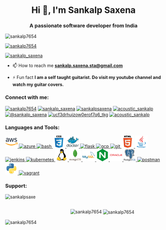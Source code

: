 <h1 align="center">Hi 👋, I'm Sankalp Saxena</h1>
<h3 align="center">A passionate software developer from India</h3>

<p align="left"> <img src="https://komarev.com/ghpvc/?username=sankalp7654&label=Profile%20views&color=0e75b6&style=flat" alt="sankalp7654" /> </p>

<p align="left"> <a href="https://github.com/ryo-ma/github-profile-trophy"><img src="https://github-profile-trophy.vercel.app/?username=sankalp7654" alt="sankalp7654" /></a> </p>

<p align="left"> <a href="https://twitter.com/sankalp_saxena" target="blank"><img src="https://img.shields.io/twitter/follow/sankalp_saxena?logo=twitter&style=for-the-badge" alt="sankalp_saxena" /></a> </p>

- 📫 How to reach me **sankalp.saxena.sta@gmail.com**

- ⚡ Fun fact **I am a self taught guitarist. Do visit my youtube channel and watch my guitar covers.**

<h3 align="left">Connect with me:</h3>
<p align="left">
<a href="https://dev.to/sankalp7654" target="blank"><img align="center" src="https://cdn.jsdelivr.net/npm/simple-icons@3.0.1/icons/dev-dot-to.svg" alt="sankalp7654" height="30" width="40" /></a>
<a href="https://twitter.com/sankalp_saxena" target="blank"><img align="center" src="https://cdn.jsdelivr.net/npm/simple-icons@3.0.1/icons/twitter.svg" alt="sankalp_saxena" height="30" width="40" /></a>
<a href="https://linkedin.com/in/sankalpsaxena" target="blank"><img align="center" src="https://cdn.jsdelivr.net/npm/simple-icons@3.0.1/icons/linkedin.svg" alt="sankalpsaxena" height="30" width="40" /></a>
<a href="https://instagram.com/acoustic_sankalp" target="blank"><img align="center" src="https://cdn.jsdelivr.net/npm/simple-icons@3.0.1/icons/instagram.svg" alt="acoustic_sankalp" height="30" width="40" /></a>
<a href="https://medium.com/@sankalp_saxena" target="blank"><img align="center" src="https://cdn.jsdelivr.net/npm/simple-icons@3.0.1/icons/medium.svg" alt="@sankalp_saxena" height="30" width="40" /></a>
<a href="https://www.youtube.com/c/ucf3drhujzow0erof7q6_tkg" target="blank"><img align="center" src="https://cdn.jsdelivr.net/npm/simple-icons@3.0.1/icons/youtube.svg" alt="ucf3drhujzow0erof7q6_tkg" height="30" width="40" /></a>
<a href="https://www.hackerrank.com/acoustic_sankalp" target="blank"><img align="center" src="https://cdn.jsdelivr.net/npm/simple-icons@3.0.1/icons/hackerrank.svg" alt="acoustic_sankalp" height="30" width="40" /></a>
</p>

<h3 align="left">Languages and Tools:</h3>
<p align="left"> <a href="https://aws.amazon.com" target="_blank"> <img src="https://raw.githubusercontent.com/devicons/devicon/master/icons/amazonwebservices/amazonwebservices-original-wordmark.svg" alt="aws" width="40" height="40"/> </a> <a href="https://azure.microsoft.com/en-in/" target="_blank"> <img src="https://www.vectorlogo.zone/logos/microsoft_azure/microsoft_azure-icon.svg" alt="azure" width="40" height="40"/> </a> <a href="https://www.gnu.org/software/bash/" target="_blank"> <img src="https://www.vectorlogo.zone/logos/gnu_bash/gnu_bash-icon.svg" alt="bash" width="40" height="40"/> </a> <a href="https://www.w3schools.com/css/" target="_blank"> <img src="https://raw.githubusercontent.com/devicons/devicon/master/icons/css3/css3-original-wordmark.svg" alt="css3" width="40" height="40"/> </a> <a href="https://www.docker.com/" target="_blank"> <img src="https://raw.githubusercontent.com/devicons/devicon/master/icons/docker/docker-original-wordmark.svg" alt="docker" width="40" height="40"/> </a> <a href="https://flask.palletsprojects.com/" target="_blank"> <img src="https://www.vectorlogo.zone/logos/pocoo_flask/pocoo_flask-icon.svg" alt="flask" width="40" height="40"/> </a> <a href="https://cloud.google.com" target="_blank"> <img src="https://www.vectorlogo.zone/logos/google_cloud/google_cloud-icon.svg" alt="gcp" width="40" height="40"/> </a> <a href="https://git-scm.com/" target="_blank"> <img src="https://www.vectorlogo.zone/logos/git-scm/git-scm-icon.svg" alt="git" width="40" height="40"/> </a> <a href="https://www.w3.org/html/" target="_blank"> <img src="https://raw.githubusercontent.com/devicons/devicon/master/icons/html5/html5-original-wordmark.svg" alt="html5" width="40" height="40"/> </a> <a href="https://www.java.com" target="_blank"> <img src="https://raw.githubusercontent.com/devicons/devicon/master/icons/java/java-original.svg" alt="java" width="40" height="40"/> </a> <a href="https://www.jenkins.io" target="_blank"> <img src="https://www.vectorlogo.zone/logos/jenkins/jenkins-icon.svg" alt="jenkins" width="40" height="40"/> </a> <a href="https://kubernetes.io" target="_blank"> <img src="https://www.vectorlogo.zone/logos/kubernetes/kubernetes-icon.svg" alt="kubernetes" width="40" height="40"/> </a> <a href="https://www.linux.org/" target="_blank"> <img src="https://raw.githubusercontent.com/devicons/devicon/master/icons/linux/linux-original.svg" alt="linux" width="40" height="40"/> </a> <a href="https://www.mongodb.com/" target="_blank"> <img src="https://raw.githubusercontent.com/devicons/devicon/master/icons/mongodb/mongodb-original-wordmark.svg" alt="mongodb" width="40" height="40"/> </a> <a href="https://www.mysql.com/" target="_blank"> <img src="https://raw.githubusercontent.com/devicons/devicon/master/icons/mysql/mysql-original-wordmark.svg" alt="mysql" width="40" height="40"/> </a> <a href="https://www.nginx.com" target="_blank"> <img src="https://raw.githubusercontent.com/devicons/devicon/master/icons/nginx/nginx-original.svg" alt="nginx" width="40" height="40"/> </a> <a href="https://www.oracle.com/" target="_blank"> <img src="https://raw.githubusercontent.com/devicons/devicon/master/icons/oracle/oracle-original.svg" alt="oracle" width="40" height="40"/> </a> <a href="https://www.postgresql.org" target="_blank"> <img src="https://raw.githubusercontent.com/devicons/devicon/master/icons/postgresql/postgresql-original-wordmark.svg" alt="postgresql" width="40" height="40"/> </a> <a href="https://postman.com" target="_blank"> <img src="https://www.vectorlogo.zone/logos/getpostman/getpostman-icon.svg" alt="postman" width="40" height="40"/> </a> <a href="https://www.python.org" target="_blank"> <img src="https://raw.githubusercontent.com/devicons/devicon/master/icons/python/python-original.svg" alt="python" width="40" height="40"/> </a> <a href="https://www.vagrantup.com/" target="_blank"> <img src="https://www.vectorlogo.zone/logos/vagrantup/vagrantup-icon.svg" alt="vagrant" width="40" height="40"/> </a> </p>

<h3 align="left">Support:</h3>
<p><a href="https://www.buymeacoffee.com/sankalpsaxe"> <img align="left" src="https://cdn.buymeacoffee.com/buttons/v2/default-yellow.png" height="50" width="210" alt="sankalpsaxe" /></a></p><br><br>

<p><img align="left" src="https://github-readme-stats.vercel.app/api/top-langs?username=sankalp7654&show_icons=true&locale=en&layout=compact" alt="sankalp7654" /></p>

<p>&nbsp;<img align="center" src="https://github-readme-stats.vercel.app/api?username=sankalp7654&show_icons=true&locale=en" alt="sankalp7654" /></p>

<p><img align="center" src="https://github-readme-streak-stats.herokuapp.com/?user=sankalp7654&" alt="sankalp7654" /></p>
